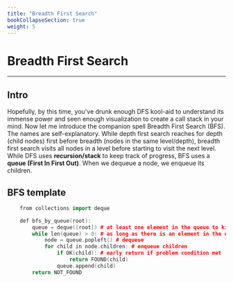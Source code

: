 ```yaml
---
title: "Breadth First Search"
bookCollapseSection: true
weight: 5
---
```


# Breadth First Search
---
## Intro
Hopefully, by this time, you've drunk enough DFS kool-aid to understand its immense power and seen enough visualization to create a call stack in your mind. Now let me introduce the companion spell Breadth First Search (BFS). The names are self-explanatory. While depth first search reaches for depth (child nodes) first before breadth (nodes in the same level/depth), breadth first search visits all nodes in a level before starting to visit the next level.
While DFS uses **recursion/stack** to keep track of progress, BFS uses a **queue (First In First Out)**. When we dequeue a node, we enqueue its children.

## BFS template
```c++
    from collections import deque

    def bfs_by_queue(root):
        queue = deque([root]) # at least one element in the queue to kick start bfs
        while len(queue) > 0: # as long as there is an element in the queue 
            node = queue.popleft() # dequeue
            for child in node.children: # enqueue children
                if OK(child): # early return if problem condition met
                    return FOUND(child)
                queue.append(child)
        return NOT_FOUND
```
